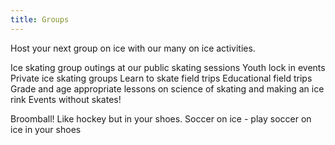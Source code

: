 ```yaml
---
title: Groups
---
```


Host your next group on ice with our many on ice activities.

Ice skating group outings at our public skating sessions
Youth lock in events
Private ice skating groups
Learn to skate field trips
Educational field trips
Grade and age appropriate lessons on science of skating and making an ice rink
Events without skates!

Broomball! Like hockey but in your shoes.
Soccer on ice - play soccer on ice in your shoes
